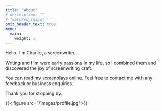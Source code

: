 ```yaml
---
title: "About"
# description: ""
# featured_image: ''
omit_header_text: true
menu:
  main:
    weight: 1
---
```


Hello. I'm Charlie, a screenwriter. 

Writing and film were early passions in my life, so I combined them and discovered the joy of screenwriting craft. 

You can [read my screenplays](https://www.charliebury.com/screenplays/) online. Feel free to [contact me](https://www.charliebury.com/contact) with any feedback or business enquiries.

Thank you for stopping by.

{{< figure src="/images/profile.jpg">}}
